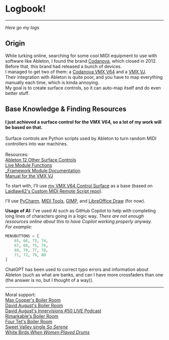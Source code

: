 # Logbook!

---

*Here go my logs*

## Origin

While lurking online, searching for some cool MIDI equipment to use with software like Ableton, I found the brand [Codanova](http://codanova.over-blog.com/), which closed in 2012.<br>
Before that, this brand had released a bunch of devices.<br> I managed to get two of them: a [Codanova VMX V64](http://codanova.over-blog.com/article-new-prototype-midi-controller-codanova-vmx-v64-50855556.html) and a [VMX VJ](http://codanova-fr.over-blog.com/article-27262311.html).<br>
Their integration with Ableton is quite poor, and you have to map everything manually each time, which is kinda annoying.<br>
My goal is to create surface controls, so it can auto-map itself and do even better stuff.

## Base Knowledge & Finding Resources

#### I just achieved a surface control for the VMX V64, so a lot of my work will be based on that.

Surface controls are Python scripts used by Ableton to turn random MIDI controllers into war machines.<br>
<br>Resources:<br>
[Ableton 12 Other Surface Controls](https://github.com/gluon/AbletonLive12_MIDIRemoteScripts)<br>
[Live Module Functions](https://structure-void.com/PythonLiveAPI_documentation/Live11.0.xml)<br>
[_Framework Module Documentation](https://structure-void.com/AbletonLiveRemoteScripts_Docs/_Framework/)<br>
[Manual for the VMX VJ](https://www.manualslib.fr/manual/447662/Coda-Audio-Vmx-Vj.html?page=13)

To start with, I'll use [my VMX V64 Control Surface](https://github.com/Meb-Do-Stuff/VMX_V64) as a base (based on [Laidlaw42's Custom MIDI Remote Script repo](https://github.com/laidlaw42/ableton-live-midi-remote-scripts)).

I'll use [PyCharm](https://www.jetbrains.com/pycharm/), [MIDI Tools](https://mountainutilities.eu/miditools), [GIMP](https://www.gimp.org/), and [LibreOffice Draw](https://www.libreoffice.org/discover/draw/) (for now).<br>


**Usage of AI:** I've used AI such as GitHub Copilot to help with completing long lines of characters going in a logic way. *There are not enough ressources online about this to have Copilot working properly anyway.*<br>
*For example:*
```python
MENUBUTTONS = [
    65, 66, 73, 74,
    67, 68, 75, 76,
    69, 70, 77, 78,
    71, 72, 79, 80
]
```
ChatGPT has been used to correct typo errors and information about Ableton (such as what are banks, and can I have more crossfaders than one (the answer is no, but I thought of a way)).

---

Moral support:<br>
[Max Cooper's Boiler Room](https://soundcloud.com/platform/max-cooper?si=8238550d7a3144bcaceca196e514521c&utm_source=clipboard&utm_medium=text&utm_campaign=social_sharing)<br>
[David August's Boiler Room](https://soundcloud.com/platform/david-august?si=6f764d61632349fcb5e680b10d23418d&utm_source=clipboard&utm_medium=text&utm_campaign=social_sharing)<br>
[David August's Innervisions #50 LIVE Podcast](https://soundcloud.com/davidaugust/innervisions-50-live-podcast?si=6fd98977e3b647429ca6c9d1a45be392&utm_source=clipboard&utm_medium=text&utm_campaign=social_sharing)<br>
[Rimarkable's Boiler Room](https://youtu.be/hoyCaeT_tuo)<br>
[Four Tet's Boiler Room](https://www.youtube.com/watch?v=Ca6pjR2TLns)<br>
[Sweet Valley single *So Serene*](https://open.spotify.com/intl-fr/album/3VM5KHTGJAVkbFc1tkDTHG)<br>
[White Birds *When Women Played Drums*](https://open.spotify.com/intl-fr/album/0pjKENinrmO6cBGplZIEfS)
